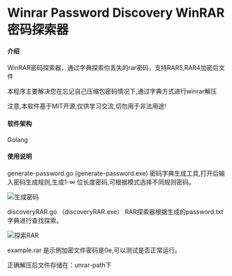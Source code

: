 # Winrar Password Discovery  WinRAR密码探索器

#### 介绍
WinRAR密码探索器，通过字典探索你丢失的rar密码，支持RAR5,RAR4加密后文件

本程序主要解决您在忘记自己压缩包密码情况下,通过字典方式进行winrar解压

注意,本软件基于MIT开源,仅供学习交流,切勿用于非法用途!
#### 软件架构
Golang 


#### 使用说明
generate-password.go (generate-password.exe)  密码字典生成工具,打开后输入密码生成规则,生成1-∞  位长度密码,可根据模式选择不同规则密码。

![生成密码](https://gitee.com/aliu/discoveryRAR/raw/develop/IMG/generate-password.png "生成密码")


discoveryRAR.go （discoveryRAR.exe） RAR探索器根据生成的password.txt字典进行查找探索。

![探索RAR](https://gitee.com/aliu/discoveryRAR/raw/develop/IMG/discovery.png "探索RAR")


example.rar  是示例加密文件密码是0e,可以测试是否正常运行。

正确解压后文件存储在：unrar-path下

